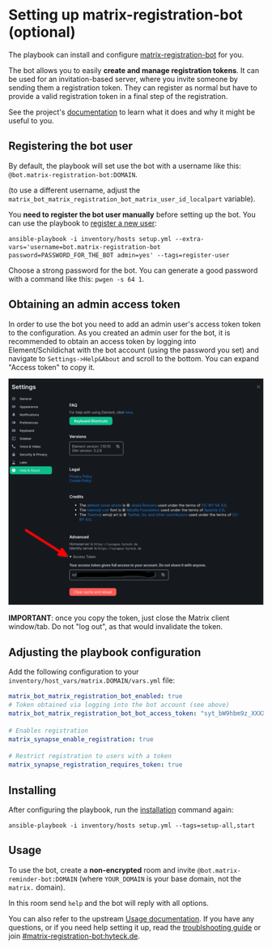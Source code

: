 # Setting up matrix-registration-bot (optional)

The playbook can install and configure [matrix-registration-bot](https://github.com/moanos/matrix-registration-bot) for you.

The bot allows you to easily **create and manage registration tokens**. It can be used for an invitation-based server,
where you invite someone by sending them a registration token. They can register as normal but have to provide a valid 
registration token in a final step  of the registration.

See the project's [documentation](https://github.com/moan0s/matrix-registration-bot#supported-commands) to learn what it
does and why it might be useful to you.


## Registering the bot user

By default, the playbook will set use the bot with a username like this: `@bot.matrix-registration-bot:DOMAIN`.

(to use a different username, adjust the `matrix_bot_matrix_registration_bot_matrix_user_id_localpart` variable).

You **need to register the bot user manually** before setting up the bot. You can use the playbook to [register a new user](registering-users.md):

```
ansible-playbook -i inventory/hosts setup.yml --extra-vars='username=bot.matrix-registration-bot password=PASSWORD_FOR_THE_BOT admin=yes' --tags=register-user
```

Choose a strong password for the bot. You can generate a good password with a command like this: `pwgen -s 64 1`.

## Obtaining an admin access token

In order to use the bot you need to add an admin user's access token token to the configuration. As you created an admin user for the 
bot, it is recommended to obtain an access token by logging into Element/Schildichat with the bot account
(using the password you set) and navigate to `Settings->Help&About` and scroll to the bottom.
You can expand "Access token" to copy it.

![Obatining an admin access token with Element](assets/obtain_admin_access_token_element.png)

**IMPORTANT**: once you copy the token, just close the Matrix client window/tab. Do not "log out", as that would invalidate the token.

## Adjusting the playbook configuration

Add the following configuration to your `inventory/host_vars/matrix.DOMAIN/vars.yml` file:

```yaml
matrix_bot_matrix_registration_bot_enabled: true
# Token obtained via logging into the bot account (see above)
matrix_bot_matrix_registration_bot_bot_access_token: "syt_bW9hbm9z_XXXXXXXXXXXXXr_2kuzbE"

# Enables registration
matrix_synapse_enable_registration: true

# Restrict registration to users with a token
matrix_synapse_registration_requires_token: true
```


## Installing

After configuring the playbook, run the [installation](installing.md) command again:

```
ansible-playbook -i inventory/hosts setup.yml --tags=setup-all,start
```


## Usage

To use the bot, create a **non-encrypted** room and invite `@bot.matrix-reminder-bot:DOMAIN` (where `YOUR_DOMAIN` is your base domain, not the `matrix.` domain).

In this room send `help` and the bot will reply with all options.

You can also refer to the upstream [Usage documentation](https://github.com/moan0s/matrix-registration-bot#supported-commands).
If you have any questions, or if you need help setting it up, read the [troublshooting guide](https://github.com/moan0s/matrix-registration-bot/blob/main/docs/troubleshooting.md)
or join [#matrix-registration-bot:hyteck.de](https://matrix.to/#/#matrix-registration-bot:hyteck.de).

